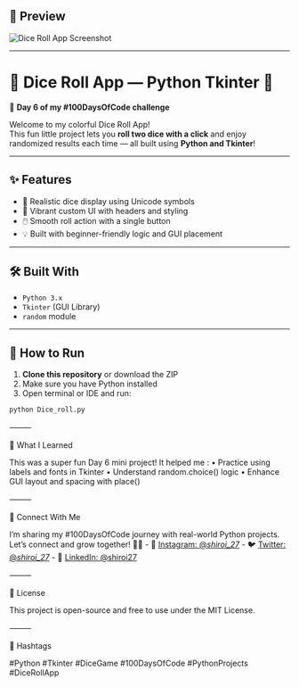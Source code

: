
## 📸 Preview
![Dice Roll App Screenshot](https://github.com/user-attachments/assets/f9a6e5eb-5fe5-4881-b45a-823d49112916)


---
# 🎲 Dice Roll App — Python Tkinter 🎯  
🚀 **Day 6 of my #100DaysOfCode challenge**

Welcome to my colorful Dice Roll App!  
This fun little project lets you **roll two dice with a click** and enjoy randomized results each time — all built using **Python and Tkinter**!

---

## ✨ Features
- 🎲 Realistic dice display using Unicode symbols
- 🎨 Vibrant custom UI with headers and styling
- 🖱️ Smooth roll action with a single button
- 💡 Built with beginner-friendly logic and GUI placement

---

## 🛠️ Built With
- `Python 3.x`
- `Tkinter` (GUI Library)
- `random` module

---

## 🚀 How to Run

1. **Clone this repository** or download the ZIP  
2. Make sure you have Python installed 
3. Open terminal or IDE and run:
```bash
python Dice_roll.py
```
⸻

🧠 What I Learned

This was a super fun Day 6 mini project!
It helped me :
	•	Practice using labels and fonts in Tkinter
	•	Understand random.choice() logic
	•	Enhance GUI layout and spacing with place()

⸻


🤝 Connect With Me

I’m sharing my #100DaysOfCode journey with real-world Python projects.  
Let’s connect and grow together! 🌱✨
            - 📸 [Instagram: @_shiroi_27_](https://instagram.com/_shiroi_27_)
            - 🐦 [Twitter: @_shiroi_27_](https://twitter.com/_shiroi_27_)
            - 💼 [LinkedIn: @shiroi27](https://linkedin.com/in/shiroi27)

⸻

📜 License

This project is open-source and free to use under the MIT License.

⸻

📌 Hashtags

#Python #Tkinter #DiceGame #100DaysOfCode #PythonProjects #DiceRollApp
